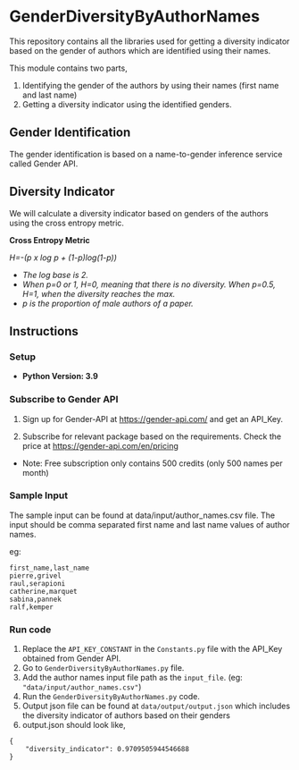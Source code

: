 # GenderDiversityByAuthorNames
This repository contains all the libraries used for getting a diversity indicator based on the gender of authors which are identified using their names. 

This module contains two parts,
1. Identifying the gender of the authors by using their names (first name and last name)
2. Getting a diversity indicator using the identified genders.

## Gender Identification

The gender identification is based on a name-to-gender inference service called Gender API. 

## Diversity Indicator

We will calculate a diversity indicator based on genders of the authors using the cross entropy metric.

**Cross Entropy Metric** 

_H=-(p x log p + (1-p)log(1-p))_

* _The log base is 2._
* _When p=0 or 1, H=0, meaning that there is no diversity. When p=0.5, H=1, when the diversity reaches the max._
* _p is the proportion of male authors of a paper._

## Instructions

### Setup
* **Python Version: 3.9**

### Subscribe to Gender API
1. Sign up for Gender-API at https://gender-api.com/ and get an API_Key.


2. Subscribe for relevant package based on the requirements. Check the price at https://gender-api.com/en/pricing
* Note: Free subscription only contains 500 credits (only 500 names per month)


### Sample Input

The sample input can be found at data/input/author_names.csv file. The input should be comma separated first name and last name values of author names.

eg:
```commandline
first_name,last_name
pierre,grivel
raul,serapioni
catherine,marquet
sabina,pannek
ralf,kemper
```

### Run code

1. Replace the `API_KEY_CONSTANT` in the `Constants.py` file with the API_Key obtained from Gender API.
2. Go to `GenderDiversityByAuthorNames.py` file.
3. Add the author names input file path as the `input_file`. (eg: `"data/input/author_names.csv"`)
4. Run the `GenderDiversityByAuthorNames.py` code.
5. Output json file can be found at `data/output/output.json` which includes the diversity indicator of authors based on their genders
6. output.json should look like,
```commandline
{
    "diversity_indicator": 0.9709505944546688
}
```